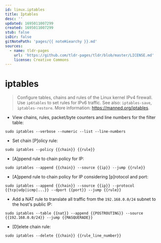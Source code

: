 ```yaml
---
id: linux.iptables
title: Iptables
desc: ''
updated: 1695011007299
created: 1695011007299
stub: false
isDir: false
gitNotePath: 'pages/{{ noteHiearchy }}.md'
sources:
  - name: tldr-pages
    url: 'https://github.com/tldr-pages/tldr/blob/master/LICENSE.md'
    license: Creative Commons
---
```

# iptables

> Configure tables, chains and rules of the Linux kernel IPv4 firewall.
> Use `ip6tables` to set rules for IPv6 traffic. See also: `iptables-save`, `iptables-restore`.
> More information: <https://manned.org/iptables>.

- View chains, rules, packet/byte counters and line numbers for the filter table:

`sudo iptables --verbose --numeric --list --line-numbers`

- Set chain [P]olicy rule:

`sudo iptables --policy {{chain}} {{rule}}`

- [A]ppend rule to chain policy for IP:

`sudo iptables --append {{chain}} --source {{ip}} --jump {{rule}}`

- [A]ppend rule to chain policy for IP considering [p]rotocol and port:

`sudo iptables --append {{chain}} --source {{ip}} --protocol {{tcp|udp|icmp|...}} --dport {{port}} --jump {{rule}}`

- Add a NAT rule to translate all traffic from the `192.168.0.0/24` subnet to the host's public IP:

`sudo iptables --table {{nat}} --append {{POSTROUTING}} --source {{192.168.0.0/24}} --jump {{MASQUERADE}}`

- [D]elete chain rule:

`sudo iptables --delete {{chain}} {{rule_line_number}}`

